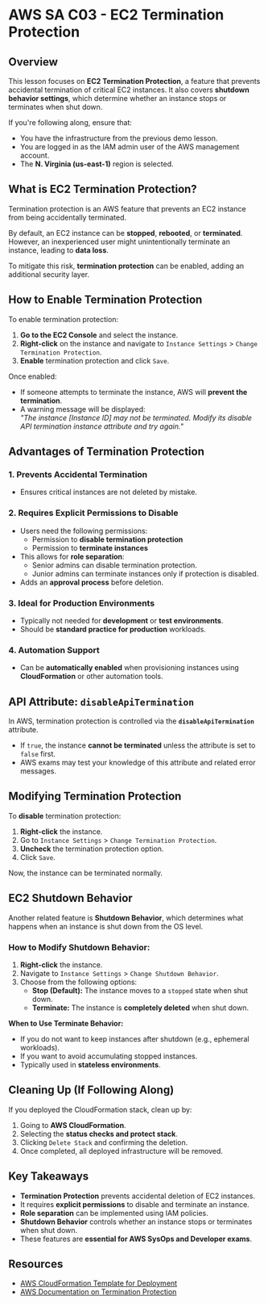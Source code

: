 # AWS SA C03 - EC2 Termination Protection

## Overview

This lesson focuses on **EC2 Termination Protection**, a feature that prevents accidental termination of critical EC2 instances. It also covers **shutdown behavior settings**, which determine whether an instance stops or terminates when shut down.

If you're following along, ensure that:

- You have the infrastructure from the previous demo lesson.
- You are logged in as the IAM admin user of the AWS management account.
- The **N. Virginia (us-east-1)** region is selected.

## What is EC2 Termination Protection?

Termination protection is an AWS feature that prevents an EC2 instance from being accidentally terminated.

By default, an EC2 instance can be **stopped**, **rebooted**, or **terminated**. However, an inexperienced user might unintentionally terminate an instance, leading to **data loss**.

To mitigate this risk, **termination protection** can be enabled, adding an additional security layer.

## How to Enable Termination Protection

To enable termination protection:

1. **Go to the EC2 Console** and select the instance.
2. **Right-click** on the instance and navigate to `Instance Settings` > `Change Termination Protection`.
3. **Enable** termination protection and click `Save`.

Once enabled:

- If someone attempts to terminate the instance, AWS will **prevent the termination**.
- A warning message will be displayed:  
  _"The instance [Instance ID] may not be terminated. Modify its disable API termination instance attribute and try again."_

## Advantages of Termination Protection

### 1. **Prevents Accidental Termination**

- Ensures critical instances are not deleted by mistake.

### 2. **Requires Explicit Permissions to Disable**

- Users need the following permissions:
  - Permission to **disable termination protection**
  - Permission to **terminate instances**
- This allows for **role separation**:
  - Senior admins can disable termination protection.
  - Junior admins can terminate instances only if protection is disabled.
- Adds an **approval process** before deletion.

### 3. **Ideal for Production Environments**

- Typically not needed for **development** or **test environments**.
- Should be **standard practice for production** workloads.

### 4. **Automation Support**

- Can be **automatically enabled** when provisioning instances using **CloudFormation** or other automation tools.

## API Attribute: `disableApiTermination`

In AWS, termination protection is controlled via the **`disableApiTermination`** attribute.

- If `true`, the instance **cannot be terminated** unless the attribute is set to `false` first.
- AWS exams may test your knowledge of this attribute and related error messages.

## Modifying Termination Protection

To **disable** termination protection:

1. **Right-click** the instance.
2. Go to `Instance Settings` > `Change Termination Protection`.
3. **Uncheck** the termination protection option.
4. Click `Save`.

Now, the instance can be terminated normally.

## EC2 Shutdown Behavior

Another related feature is **Shutdown Behavior**, which determines what happens when an instance is shut down from the OS level.

### How to Modify Shutdown Behavior:

1. **Right-click** the instance.
2. Navigate to `Instance Settings` > `Change Shutdown Behavior`.
3. Choose from the following options:
   - **Stop (Default):** The instance moves to a `stopped` state when shut down.
   - **Terminate:** The instance is **completely deleted** when shut down.

**When to Use Terminate Behavior:**

- If you do not want to keep instances after shutdown (e.g., ephemeral workloads).
- If you want to avoid accumulating stopped instances.
- Typically used in **stateless environments**.

## Cleaning Up (If Following Along)

If you deployed the CloudFormation stack, clean up by:

1. Going to **AWS CloudFormation**.
2. Selecting the **status checks and protect stack**.
3. Clicking `Delete Stack` and confirming the deletion.
4. Once completed, all deployed infrastructure will be removed.

## Key Takeaways

- **Termination Protection** prevents accidental deletion of EC2 instances.
- It requires **explicit permissions** to disable and terminate an instance.
- **Role separation** can be implemented using IAM policies.
- **Shutdown Behavior** controls whether an instance stops or terminates when shut down.
- These features are **essential for AWS SysOps and Developer exams**.

## Resources

- [AWS CloudFormation Template for Deployment](https://console.aws.amazon.com/cloudformation/home?region=us-east-1#/stacks/create/review?templateURL=https://learn-cantrill-labs.s3.amazonaws.com/awscoursedemos/0022-aws-associate-ec2-statuschecksandterminateprotection/A4L_VPC_PUBLICINSTANCE.yaml&stackName=STATUSCHECKSANDPROTECT)
- [AWS Documentation on Termination Protection](https://docs.aws.amazon.com/AWSEC2/latest/UserGuide/terminating-instances.html)
